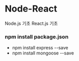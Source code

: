 # Node-React

Node.js 기초 React.js 기초

### npm install package.json

- npm install express --save
- npm install mongoose --save
